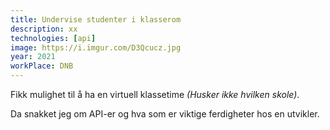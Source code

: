 ```yaml
---
title: Undervise studenter i klasserom
description: xx
technologies: [api]
image: https://i.imgur.com/D3Qcucz.jpg
year: 2021
workPlace: DNB
---
```


Fikk mulighet til å ha en virtuell klassetime *(Husker ikke hvilken skole)*.

Da snakket jeg om API-er og hva som er viktige ferdigheter hos en utvikler.